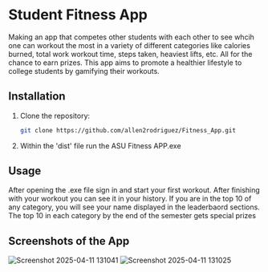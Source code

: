 # Student Fitness App
Making an app that competes other students with each other to see whcih one can workout the most in a variety of different categories like calories burned, total work workout time, steps taken, heaviest lifts, etc. All for the chance to earn prizes. This app aims to promote a healthier lifestyle to college students by gamifying their workouts. 

 ## Installation
 1. Clone the repository:
    ```bash
    git clone https://github.com/allen2rodriguez/Fitness_App.git
    ```
    
 2. Within the 'dist' file run the ASU Fitness APP.exe

## Usage
After opening the .exe file sign in and start your first workout.
After finishing with your workout you can see it in your history.
If you are in the top 10 of any category, you will see your name displayed in the leaderbaord sections.
The top 10 in each category by the end of the semester gets special prizes 

## Screenshots of the App  
![Screenshot 2025-04-11 131041](https://github.com/user-attachments/assets/28f3eaca-f47c-4a47-a088-f6f95c2b7326)
![Screenshot 2025-04-11 131025](https://github.com/user-attachments/assets/18b81a2c-b977-4b31-9418-a5575a2b8f7e)


